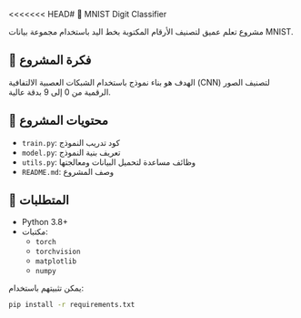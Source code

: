 <<<<<<< HEAD# 🧠 MNIST Digit Classifier

مشروع تعلم عميق لتصنيف الأرقام المكتوبة بخط اليد باستخدام مجموعة بيانات MNIST.

## 📌 فكرة المشروع

الهدف هو بناء نموذج باستخدام الشبكات العصبية الالتفافية (CNN) لتصنيف الصور الرقمية من 0 إلى 9 بدقة عالية.

## 📂 محتويات المشروع

- `train.py`: كود تدريب النموذج
- `model.py`: تعريف بنية النموذج
- `utils.py`: وظائف مساعدة لتحميل البيانات ومعالجتها
- `README.md`: وصف المشروع

## 🧪 المتطلبات

- Python 3.8+
- مكتبات:
  - `torch`
  - `torchvision`
  - `matplotlib`
  - `numpy`

يمكن تثبيتهم باستخدام:

```bash
pip install -r requirements.txt


